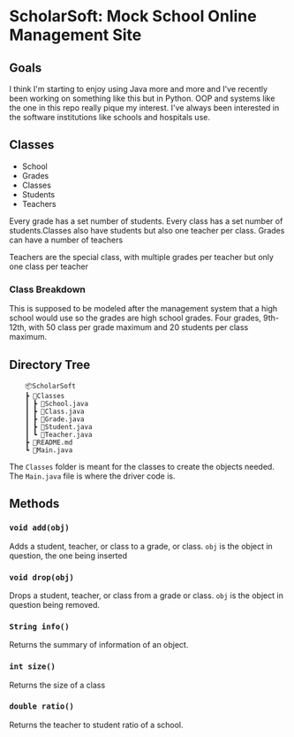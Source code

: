 # ScholarSoft: Mock School Online Management Site

## Goals

I think I'm starting to enjoy using Java more and more and I've recently been working on something like this but in Python. OOP and systems like the one in this repo really pique my interest. I've always been interested in the software institutions like schools and hospitals use.


## Classes
-  School
-  Grades
-  Classes
-  Students
-  Teachers


Every grade has a set number of students. Every class has a set number of students.Classes also have students but also one teacher per class. Grades can have a number of teachers

Teachers are the special class, with multiple grades per teacher but only one class per teacher

### Class Breakdown

This is supposed to be modeled after the management system that a high school would use so the grades are high school grades. Four grades, 9th-12th, with 50 class per grade maximum and 20 students per class maximum. 



## Directory Tree
        📦ScholarSoft 
        ┣ 📂Classes
        ┃ ┣ 📜School.java       
        ┃ ┣ 📜Class.java 
        ┃ ┣ 📜Grade.java 
        ┃ ┣ 📜Student.java 
        ┃ ┗ 📜Teacher.java
        ┣ 📜README.md 
        ┗ 📜Main.java 


The ```Classes``` folder is meant for the classes to create the objects needed. The ``Main.java`` file is where the driver code is. 

## Methods

### ``void add(obj)``

Adds a student, teacher, or class to a grade, or class.
``obj`` is the object in question, the one being inserted

### ``void drop(obj)`` 

Drops a student, teacher, or class from a grade or class.
``obj`` is the object in question being removed.

### ``String info()``

Returns the summary of information of an object.

### ``int size()``

Returns the size of a class


### ``double ratio()``

Returns the teacher to student ratio of a school.

